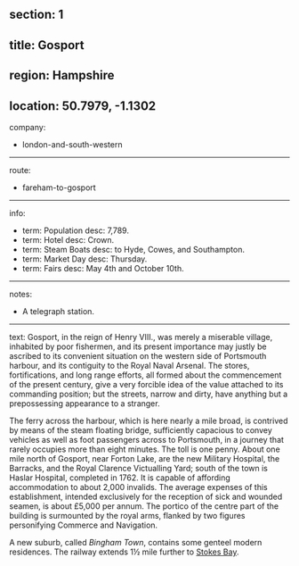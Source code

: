 ﻿section: 1
----
title: Gosport
----
region: Hampshire
----
location: 50.7979, -1.1302
----
company:
- london-and-south-western
----
route:
- fareham-to-gosport
----
info:
- term: Population
  desc: 7,789.
- term: Hotel
  desc: Crown.
- term: Steam Boats
  desc: to Hyde, Cowes, and Southampton.
- term: Market Day
  desc: Thursday.
- term: Fairs
  desc: May 4th and October 10th.
----
notes:
- A telegraph station.
----
text: Gosport, in the reign of Henry VIII., was merely a miserable village, inhabited by poor fishermen, and its present importance may justly be ascribed to its convenient situation on the western side of Portsmouth harbour, and its contiguity to the Royal Naval Arsenal. The stores, fortifications, and long range efforts, all formed about the commencement of the present century, give a very forcible idea of the value attached to its commanding position; but the streets, narrow and dirty, have anything but a prepossessing appearance to a stranger.

The ferry across the harbour, which is here nearly a mile broad, is contrived by means of the steam floating bridge, sufficiently capacious to convey vehicles as well as foot passengers across to Portsmouth, in a journey that rarely occupies more than eight minutes. The toll is one penny. About one mile north of Gosport, near Forton Lake, are the new Military Hospital, the Barracks, and the Royal Clarence Victualling Yard; south of the town is Haslar Hospital, completed in 1762. It is capable of affording accommodation to about 2,000 invalids. The average expenses of this establishment, intended exclusively for the reception of sick and wounded seamen, is about £5,000 per annum. The portico of the centre part of the building is surmounted by the royal arms, flanked by two figures personifying Commerce and Navigation.

A new suburb, called *Bingham Town*, contains some genteel modern residences. The railway extends 1½ mile further to [Stokes Bay](/stations/stokes-bay).
